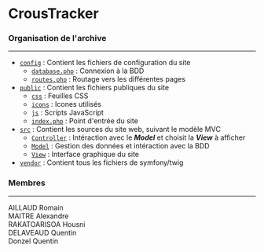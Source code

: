 # CrousTracker

### Organisation de l'archive
***
* [`config`](https://github.com/Alex7896/WordFinder/tree/main/config) : Contient les fichiers de configuration du site
  * [`database.php`](https://github.com/Alex7896/WordFinder/blob/main/config/database.php) : Connexion à la BDD
  * [`routes.php`](https://github.com/Alex7896/WordFinder/blob/main/config/routes.php) : Routage vers les différentes pages
* [`public`](https://github.com/Alex7896/WordFinder/tree/main/public) : Contient les fichiers publiques du site
  * [`css`](https://github.com/Alex7896/WordFinder/tree/main/public/css) : Feuilles CSS
  * [`icons`](https://github.com/Alex7896/WordFinder/tree/main/public/icons) : Icones utilisés
  * [`js`](https://github.com/Alex7896/WordFinder/tree/main/public/js) : Scripts JavaScript
  * [`index.php`](https://github.com/Alex7896/WordFinder/blob/main/public/index.php) : Point d'entrée du site
* [`src`](https://github.com/Alex7896/WordFinder/tree/main/src) : Contient les sources du site web, suivant le modèle MVC
  * [`Controller`](https://github.com/Alex7896/WordFinder/tree/main/src/Controller) : Intéraction avec le _**Model**_ et choisit la _**View**_ à afficher
  * [`Model`](https://github.com/Alex7896/WordFinder/tree/main/src/Model) : Gestion des données et intéraction avec la BDD 
  * [`View`](https://github.com/Alex7896/WordFinder/tree/main/src/View) : Interface graphique du site 
* [`vendor`](https://github.com/Alex7896/WordFinder/tree/main/vendor) : Contient tous les fichiers de symfony/twig


### Membres
***

AILLAUD Romain  
MAITRE Alexandre  
RAKATOARISOA Housni  
DELAVEAUD Quentin  
Donzel Quentin  
